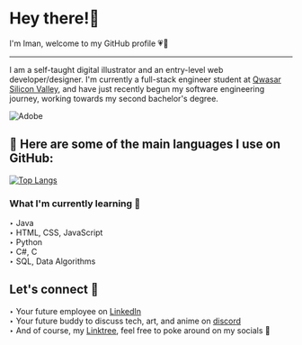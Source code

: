 # Hey there!👋

I'm Iman, welcome to my GitHub profile 💗🐧
________________________

I am a self-taught digital illustrator and an entry-level web developer/designer. I'm currently a full-stack engineer student at [Qwasar Silicon Valley](https://qwasar.io/), and have just recently begun my software engineering journey, working towards my second bachelor's degree. 

![Adobe](https://img.shields.io/badge/adobe-%23FF0000.svg?style=for-the-badge&logo=adobe&logoColor=white)
## 👀 Here are some of the main languages I use on GitHub:
[![Top Langs](https://github-readme-stats.vercel.app/api/top-langs/?username=imantrusty&layout=pie)](https://github.com/imantrusty/github-readme-stats&theme=dracula)

### What I'm currently learning 🦉
‣ Java <br>
‣ HTML, CSS, JavaScript <br>
‣ Python <br>
‣ C#, C <br>
‣ SQL, Data Algorithms <br>

## Let's connect 🍵 
‣ Your future employee on [LinkedIn](https://www.linkedin.com/in/imanpurnell/) <br>
‣ Your future buddy to discuss tech, art, and anime on [discord](689865408597327966) <br>
‣ And of course, my [Linktree](https://linktr.ee/imanspurnell), feel free to poke around on my socials 💓 <br>



<!--
**imantrusty/imantrusty** is a ✨ _special_ ✨ repository because its `README.md` (this file) appears on your GitHub profile.

Here are some ideas to get you started:

- 🔭 I’m currently working on ...
- 🌱 I’m currently learning ...
- 👯 I’m looking to collaborate on ...
- 🤔 I’m looking for help with ...
- 💬 Ask me about ...
- 📫 How to reach me: ...
- 😄 Pronouns: ...
- ⚡ Fun fact: ...
-->
